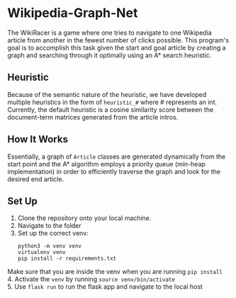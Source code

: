# Wikipedia-Graph-Net

The WikiRacer is a game where one tries to navigate to one 
Wikipedia article from another in the fewest number of clicks 
possible. This program's goal is to accomplish this task given 
the start and goal article by creating a graph and searching 
through it optimally using an A* search heuristic.

## Heuristic
Because of the semantic nature of the heuristic, we have 
developed multiple heuristics in the form of ```heuristic_#``` 
where # represents an int. Currently, the default heuristic is
a cosine similarity score between the document-term matrices 
generated from the article intros. 

## How It Works
Essentially, a graph of ```Article``` classes are generated 
dynamically from the start point and the A* algorithm employs
a priority queue (min-heap implementation) in order to 
efficiently traverse the graph and look for the desired end 
article.

## Set Up
1. Clone the repository onto your local machine.
2. Navigate to the folder
3. Set up the correct venv:
   ```
   python3 -m venv venv
   virtualenv venv
   pip install -r requirements.txt
   ```
  Make sure that you are inside the venv when you are running ```pip install```
  <br />
4. Activate the ```venv``` by running ```source venv/bin/activate```
  <br />
5. Use ```flask run``` to run the flask app and navigate to the local host
    
